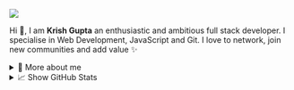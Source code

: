 <p>
  <img src="https://github.com/krshkun/krshkun/raw/main/assets/Banner.png">
</p>

<p>

  Hi 👋, I am **Krish Gupta** an enthusiastic and ambitious full stack developer. I specialise in Web Development,
  JavaScript and Git. I love to network, join new communities and add value ✨

</p>

<details>
  <summary>🧑 More about me</summary>

  - 🔭 I’m currently on a journey to get into **Harvard**

  - 🌱 I’m currently learning **everything** 🤓

  - 🤝 I’m looking for help with **finding projects to contribute to!**

  - 👨‍💻 All of my projects are available on [GitHub](https://github.com/krshkun)

  - 💬 Ask me about **open source, web development, and Node.js**

  - 📫 Reach me out at **krshkun@proton.me**

</details>

<details>
  <summary>📈 Show GitHub Stats</summary>
  <br />
  <p align="center">
    <img width="49%"
      src="https://github-readme-stats.vercel.app/api?username=krshkun&show_icons=true&locale=en&count_private=true&hide_border=true&title_color=fff&text_color=ddd&icon_color=1CADFB&bg_color=0F2D3D&include_all_commits=true" />
    <img width="49%"
      src="https://github-readme-streak-stats.herokuapp.com?user=krshkun&hide_border=true&date_format=M%20j%5B%2C%20Y%5D&background=0F2D3D&stroke=1CADFB&ring=1CADFB&fire=1CADFB&currStreakNum=FFFFFF&sideNums=FFFFFF&currStreakLabel=1CADFB&border=DDDDDD00&sideLabels=DDDDDD&dates=CCCCCC" />
  </p>

  <p align="center">
    <img
      src="https://activity-graph.herokuapp.com/graph?username=krshkun&bg_color=0f2d3d&color=1cadfb&line=1cadfb&point=1cadfb&area=true&hide_border=true">
  </p>

  <p align="center">
    <img
      src="https://github-profile-trophy.vercel.app/?username=krshkun&row=1&theme=onedark&margin-w=15&margin-h=15&no-frame=true">
  </p>
</details>
